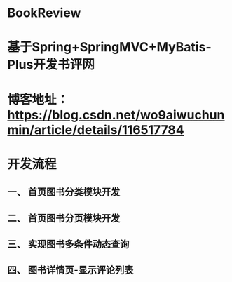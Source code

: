 # BookReview
# 基于Spring+SpringMVC+MyBatis-Plus开发书评网

# 博客地址：https://blog.csdn.net/wo9aiwuchunmin/article/details/116517784

# 开发流程
## 一、 首页图书分类模块开发

## 二、 首页图书分页模块开发

## 三、 实现图书多条件动态查询

## 四、 图书详情页-显示评论列表
